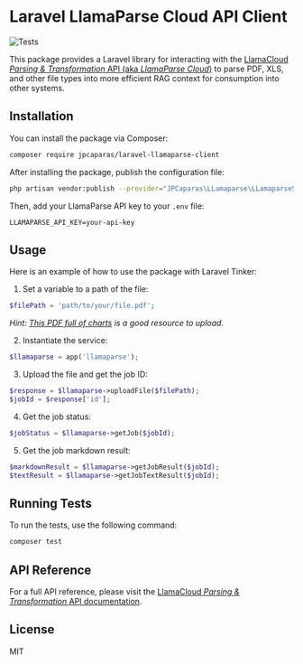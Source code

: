 # Laravel LlamaParse Cloud API Client

![Tests](https://github.com/jpcaparas/laravel-llamaparse-client/actions/workflows/tests.yml/badge.svg)

This package provides a Laravel library for interacting with the [LlamaCloud *Parsing & Transformation* API (aka *LlamaParse Cloud*)](https://www.llamaindex.ai/blog/introducing-llamacloud-and-llamaparse-af8cedf9006b) to parse PDF, XLS, and other file types into more efficient RAG context for consumption into other systems.

## Installation

You can install the package via Composer:

```bash
composer require jpcaparas/laravel-llamaparse-client
```

After installing the package, publish the configuration file:

```bash
php artisan vendor:publish --provider="JPCaparas\LLamaparse\LLamaparseServiceProvider"
```

Then, add your LlamaParse API key to your `.env` file:

```
LLAMAPARSE_API_KEY=your-api-key
```

## Usage

Here is an example of how to use the package with Laravel Tinker:

1. Set a variable to a path of the file:

```php
$filePath = 'path/to/your/file.pdf';
```

*Hint: [This PDF full of charts](https://www.hunter.cuny.edu/dolciani/pdf_files/workshop-materials/mmc-presentations/tables-charts-and-graphs-with-examples-from.pdf) is a good resource to upload.*

2. Instantiate the service:

```php
$llamaparse = app('llamaparse');
```

3. Upload the file and get the job ID:

```php
$response = $llamaparse->uploadFile($filePath);
$jobId = $response['id'];
```

4. Get the job status:

```php
$jobStatus = $llamaparse->getJob($jobId);
```

5. Get the job markdown result:

```php
$markdownResult = $llamaparse->getJobResult($jobId);
$textResult = $llamaparse->getJobTextResult($jobId);
```

## Running Tests

To run the tests, use the following command:

```bash
composer test
```

## API Reference

For a full API reference, please visit the [LlamaCloud *Parsing & Transformation* API documentation](https://docs.cloud.llamaindex.ai/category/API/parsing).

## License

MIT